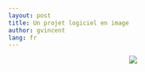 ```yaml
---
layout: post
title: Un projet logiciel en image
author: gvincent
lang: fr
---
```

<center><img src="https://lh3.googleusercontent.com/-iWtzyF0Rilg/Trw4PDlWhWI/AAAAAAAABdE/mlaSQSL3txY/s640/software_treeswing.gif" /></center>
